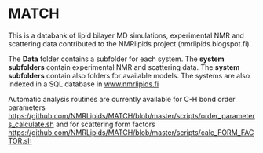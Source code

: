 # MATCH

This is a databank of lipid bilayer MD simulations, experimental NMR and scattering data contributed to the NMRlipids project (nmrlipids.blogspot.fi).

The <b>Data</b> folder contains a subfolder for each system. The <b>system subfolders</b> contain experimental 
NMR and scattering data.  The <b>system subfolders</b> contain also folders for available models.
The systems are also indexed in a SQL database in www.nmrlipids.fi

Automatic analysis routines are currently available for C-H bond order parameters
https://github.com/NMRLipids/MATCH/blob/master/scripts/order_parameters_calculate.sh
and for scattering form factors
https://github.com/NMRLipids/MATCH/blob/master/scripts/calc_FORM_FACTOR.sh
